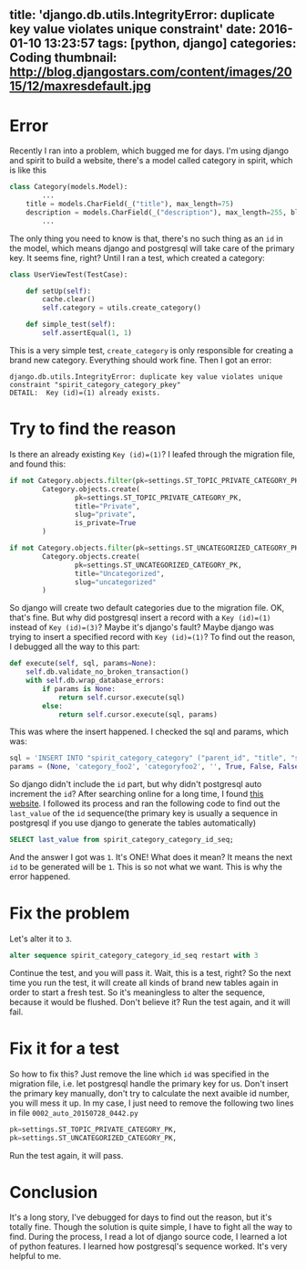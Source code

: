 title: 'django.db.utils.IntegrityError: duplicate key value violates unique constraint'
date: 2016-01-10 13:23:57
tags: [python, django]
categories: Coding
thumbnail: http://blog.djangostars.com/content/images/2015/12/maxresdefault.jpg
---

# Error
Recently I ran into a problem, which bugged me for days. I'm using django and spirit to build a website, there's a model called category in spirit, which is like this

```python
class Category(models.Model):
		...
    title = models.CharField(_("title"), max_length=75)
    description = models.CharField(_("description"), max_length=255, blank=True)
		...
```

The only thing you need to know is that, there's no such thing as an `id` in the model, which means django and postgresql will take care of the primary key. It seems fine, right? Until I ran a test, which created a category:

```python
class UserViewTest(TestCase):

    def setUp(self):
        cache.clear()
        self.category = utils.create_category()

    def simple_test(self):
        self.assertEqual(1, 1)
```

This is a very simple test, `create_category` is only responsible for creating a brand new category. Everything should work fine. Then I got an error:

```
django.db.utils.IntegrityError: duplicate key value violates unique constraint "spirit_category_category_pkey"
DETAIL:  Key (id)=(1) already exists.
```

# Try to find the reason
Is there an already existing `Key (id)=(1)`? I leafed through the migration file, and found this:

```python
if not Category.objects.filter(pk=settings.ST_TOPIC_PRIVATE_CATEGORY_PK).exists():
		Category.objects.create(
				pk=settings.ST_TOPIC_PRIVATE_CATEGORY_PK,
				title="Private",
				slug="private",
				is_private=True
		)

if not Category.objects.filter(pk=settings.ST_UNCATEGORIZED_CATEGORY_PK).exists():
		Category.objects.create(
				pk=settings.ST_UNCATEGORIZED_CATEGORY_PK,
				title="Uncategorized",
				slug="uncategorized"
		)
```

So django will create two default categories due to the migration file. OK, that's fine. But why did postgresql insert a record with a `Key (id)=(1)` instead of `Key (id)=(3)`? Maybe it's django's fault? Maybe django was trying to insert a specified record with `Key (id)=(1)`? To find out the reason, I debugged all the way to this part:

```python
def execute(self, sql, params=None):
	self.db.validate_no_broken_transaction()
	with self.db.wrap_database_errors:
		if params is None:
			return self.cursor.execute(sql)
		else:
			return self.cursor.execute(sql, params)
```

This was where the insert happened. I checked the sql and params, which was:

```python
sql = 'INSERT INTO "spirit_category_category" ("parent_id", "title", "slug", "description", "is_global", "is_closed", "is_removed", "is_private") VALUES (%s, %s, %s, %s, %s, %s, %s, %s) RETURNING "spirit_category_category"."id"'
params = (None, 'category_foo2', 'categoryfoo2', '', True, False, False, False)
```

So django didn't include the `id` part, but why didn't postgresql auto increment the `id`? After searching online for a long time, I found [this website](http://centoshowtos.org/web-services/django-and-postgres-duplicate-key/). I followed its process and ran the following code to find out the `last_value` of the `id` sequence(the primary key is usually a sequence in postgresql if you use django to generate the tables automatically)

```SQL
SELECT last_value from spirit_category_category_id_seq;
```

And the answer I got was `1`. It's ONE! What does it mean? It means the next `id` to be generated will be `1`. This is so not what we want. This is why the error happened.

# Fix the problem
Let's alter it to `3`.

```SQL
alter sequence spirit_category_category_id_seq restart with 3
```

Continue the test, and you will pass it. Wait, this is a test, right? So the next time you run the test, it will create all kinds of brand new tables again in order to start a fresh test. So it's meaningless to alter the sequence, because it would be flushed. Don't believe it? Run the test again, and it will fail.

# Fix it for a test
So how to fix this? Just remove the line which `id` was specified in the migration file, i.e. let postgresql handle the primary key for us. Don't insert the primary key manually, don't try to calculate the next avaible id number, you will mess it up. In my case, I just need to remove the following two lines in file `0002_auto_20150728_0442.py`

```python
pk=settings.ST_TOPIC_PRIVATE_CATEGORY_PK,
pk=settings.ST_UNCATEGORIZED_CATEGORY_PK,
```

Run the test again, it will pass.

# Conclusion
It's a long story, I've debugged for days to find out the reason, but it's totally fine. Though the solution is quite simple, I have to fight all the way to find. During the process, I read a lot of django source code, I learned a lot of python features. I learned how postgresql's sequence worked. It's very helpful to me.
